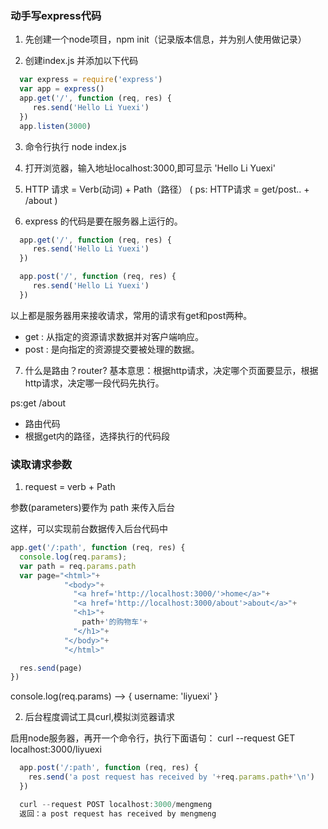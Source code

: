 ### 动手写express代码

1. 先创建一个node项目，npm init（记录版本信息，并为别人使用做记录）

2. 创建index.js 并添加以下代码
```js
  var express = require('express')
  var app = express()
  app.get('/', function (req, res) {
     res.send('Hello Li Yuexi')
  })
  app.listen(3000)
```
3. 命令行执行 node index.js

4. 打开浏览器，输入地址localhost:3000,即可显示 'Hello Li Yuexi'

5. HTTP 请求  = Verb(动词) + Path（路径）
  ( ps: HTTP请求 = get/post..   +  /about )

6. express 的代码是要在服务器上运行的。
```js
  app.get('/', function (req, res) {
     res.send('Hello Li Yuexi')
  })

  app.post('/', function (req, res) {
     res.send('Hello Li Yuexi')
  })
```
  以上都是服务器用来接收请求，常用的请求有get和post两种。
  - get : 从指定的资源请求数据并对客户端响应。
  - post : 是向指定的资源提交要被处理的数据。

7. 什么是路由？router?
  基本意思：根据http请求，决定哪个页面要显示，根据http请求，决定哪一段代码先执行。

  ps:get /about
  - 路由代码
  - 根据get内的路径，选择执行的代码段

### 读取请求参数

1. request = verb + Path

  参数(parameters)要作为 path 来传入后台

  这样，可以实现前台数据传入后台代码中

  ```js
  app.get('/:path', function (req, res) {
    console.log(req.params);
    var path = req.params.path
    var page="<html>"+
              "<body>"+
                "<a href='http://localhost:3000/'>home</a>"+
                "<a href='http://localhost:3000/about'>about</a>"+
                "<h1>"+
                  path+'的购物车'+
                "</h1>"+
              "</body>"+
              "</html>"

    res.send(page)
  })
  ```
  console.log(req.params) --> { username: 'liyuexi' }

2. 后台程度调试工具curl,模拟浏览器请求

  启用node服务器，再开一个命令行，执行下面语句：
  curl --request GET localhost:3000/liyuexi
```js
  app.post('/:path', function (req, res) {
    res.send('a post request has received by '+req.params.path+'\n')
  })

  curl --request POST localhost:3000/mengmeng
  返回：a post request has received by mengmeng
```
